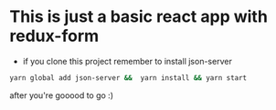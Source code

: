 # This is just a basic react app with redux-form

* if you clone this project remember to install json-server

```bash
yarn global add json-server &&  yarn install && yarn start
```

after you're gooood to go :)